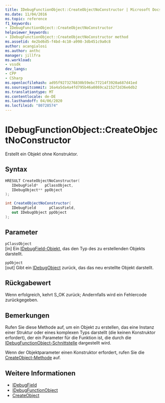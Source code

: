 ```yaml
---
title: IDebugFunctionObject::CreateObjectNoConstructor | Microsoft Docs
ms.date: 11/04/2016
ms.topic: reference
f1_keywords:
- IDebugFunctionObject::CreateObjectNoConstructor
helpviewer_keywords:
- IDebugFunctionObject::CreateObjectNoConstructor method
ms.assetid: 4e2bd6d5-f4bd-4c10-a998-3db451c9a0c8
author: acangialosi
ms.author: anthc
manager: jillfra
ms.workload:
- vssdk
dev_langs:
- CPP
- CSharp
ms.openlocfilehash: ad95f9273276830b59ebc77214f3920a687d41ed
ms.sourcegitcommit: 16a4a5da4a4fd795b46a0869ca2152f2d36e6db2
ms.translationtype: MT
ms.contentlocale: de-DE
ms.lasthandoff: 04/06/2020
ms.locfileid: "80728574"
---
```

# <a name="idebugfunctionobjectcreateobjectnoconstructor"></a>IDebugFunctionObject::CreateObjectNoConstructor
Erstellt ein Objekt ohne Konstruktor.

## <a name="syntax"></a>Syntax

```cpp
HRESULT CreateObjectNoConstructor( 
   IDebugField*   pClassObject,
   IDebugObject** ppObject
);
```

```csharp
int CreateObjectNoConstructor(
   IDebugField      pClassField,
   out IDebugObject ppObject
);
```

## <a name="parameters"></a>Parameter
`pClassObject`\
[in] Ein [IDebugField-Objekt,](../../../extensibility/debugger/reference/idebugfield.md) das den Typ des zu erstellenden Objekts darstellt.

`ppObject`\
[out] Gibt ein [IDebugObject](../../../extensibility/debugger/reference/idebugobject.md) zurück, das das neu erstellte Objekt darstellt.

## <a name="return-value"></a>Rückgabewert
 Wenn erfolgreich, kehrt S_OK zurück; Andernfalls wird ein Fehlercode zurückgegeben.

## <a name="remarks"></a>Bemerkungen
 Rufen Sie diese Methode auf, um ein Objekt zu erstellen, das eine Instanz einer Struktur oder eines komplexen Typs darstellt (die keinen Konstruktor erfordert), der ein Parameter für die Funktion ist, die durch die [IDebugFunctionObject-Schnittstelle](../../../extensibility/debugger/reference/idebugfunctionobject.md) dargestellt wird.

 Wenn der Objektparameter einen Konstruktor erfordert, rufen Sie die [CreateObject-Methode](../../../extensibility/debugger/reference/idebugfunctionobject-createobject.md) auf.

## <a name="see-also"></a>Weitere Informationen
- [IDebugField](../../../extensibility/debugger/reference/idebugfield.md)
- [IDebugFunctionObject](../../../extensibility/debugger/reference/idebugfunctionobject.md)
- [CreateObject](../../../extensibility/debugger/reference/idebugfunctionobject-createobject.md)
